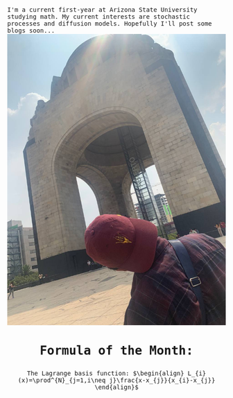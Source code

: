 <style> body { font-family: "Roboto Mono", monospace; } </style>

I'm a current first-year at Arizona State University studying math.
My current interests are stochastic processes and diffusion models. 
Hopefully I'll post some blogs soon... 
![Book logo](IMG_4777.JPG)

# <p align="center">Formula of the Month:</p>
<p align="center">
  The Lagrange basis function:
  $\begin{align} 
    L_{i}(x)=\prod^{N}_{j=1,i\neq j}\frac{x-x_{j}}{x_{i}-x_{j}}
  \end{align}$
</p>



